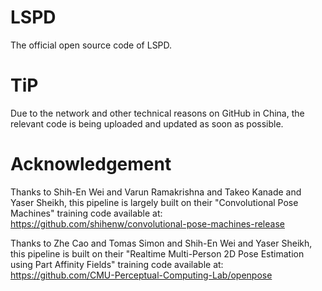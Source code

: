 # LSPD
The official open source code of LSPD.

# TiP
Due to the network and other technical reasons on GitHub in China, the relevant code is being uploaded and updated as soon as possible.

# Acknowledgement
Thanks to Shih-En Wei and Varun Ramakrishna and Takeo Kanade and Yaser Sheikh, this pipeline is largely built on their "Convolutional Pose Machines" training code available at:
https://github.com/shihenw/convolutional-pose-machines-release

Thanks to Zhe Cao and Tomas Simon and Shih-En Wei and Yaser Sheikh, this pipeline is built on their "Realtime Multi-Person 2D Pose Estimation using Part Affinity Fields" training code available at:
https://github.com/CMU-Perceptual-Computing-Lab/openpose

